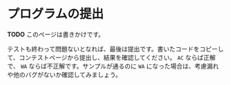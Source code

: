 # プログラムの提出

**TODO** このページは書きかけです。

テストも終わって問題ないとなれば、最後は提出です。書いたコードをコピーして、コンテストページから提出し、結果を確認してください。 `AC` ならば正解で、 `WA` ならば不正解です。サンプルが通るのに `WA` になった場合は、考慮漏れや他のバグがないか確認してみましょう。
